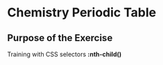 # Chemistry Periodic Table

## Purpose of the Exercise

Training with CSS selectors **:nth-child()**

